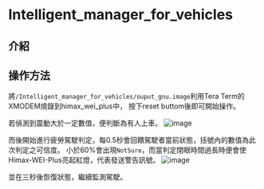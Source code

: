 # Intelligent_manager_for_vehicles
## 介紹

## 操作方法
將`/Intelligent_manager_for_vehicles/ouput_gnu.image`利用Tera Term的XMODEM燒錄到himax_wei_plus中，
按下reset buttom後即可開始操作。

若偵測到震動大於一定數值，便判斷為有人上車。
![image](https://user-images.githubusercontent.com/48234255/119983894-5a6d4200-bff3-11eb-9b05-f588e759bbce.png)

而後開始進行疲勞駕駛判定，每0.5秒會回饋駕駛者當前狀態，括號內的數值為此次判定之可信度。
小於60%會出現`NotSure`，而當判定閉眼時間過長時便會使Himax-WEI-Plus亮起紅燈，代表發送警告訊號。
![image](https://user-images.githubusercontent.com/48234255/119983953-6d801200-bff3-11eb-95bd-7804cda27af4.png)

並在三秒後恢復狀態，繼續監測駕駛。

